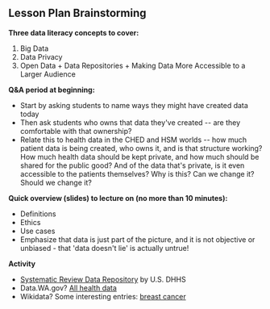 ## Lesson Plan Brainstorming

**Three data literacy concepts to cover:**
1. Big Data
2. Data Privacy 
3. Open Data + Data Repositories + Making Data More Accessible to a Larger Audience

**Q&A period at beginning:**
- Start by asking students to name ways they might have created data today
- Then ask students who owns that data they've created -- are they comfortable with that ownership?
- Relate this to health data in the CHED and HSM worlds -- how much patient data is being created, who owns it, and is that structure working? How much health data should be kept private, and how much should be shared for the public good? And of the data that's private, is it even accessible to the patients themselves? Why is this? Can we change it? Should we change it?

**Quick overview (slides) to lecture on (no more than 10 minutes):**
- Definitions
- Ethics
- Use cases
- Emphasize that data is just part of the picture, and it is not objective or unbiased - that 'data doesn't lie' is actually untrue!

**Activity**
- [Systematic Review Data Repository](https://srdr.ahrq.gov) by U.S. DHHS
- Data.WA.gov? [All health data](https://data.wa.gov/browse?category=Health)
- Wikidata? Some interesting entries: [breast cancer](https://www.wikidata.org/wiki/Q128581)
